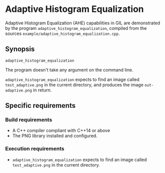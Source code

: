 # Adaptive Histogram Equalization

Adaptive Histogram Equalization (AHE) capabilities in GIL are demonstrated by the program `adaptive_histogram_equalization`, compiled from the sources `example/adaptive_histogram_equalization.cpp`.

## Synopsis

`adaptive_histogram_equalization`

The program doesn't take any argument on the command line.

`adaptive_histogram_equalization` expects to find an image called `test_adaptive.png` in the current directory, and produces the image `out-adaptive.png` in return.

## Specific requirements

### Build requirements

- A C++ compiler compliant with C++14 or above
- The PNG library installed and configured.

### Execution requirements

- `adaptive_histogram_equalization` expects to find an image called `test_adaptive.png` in the current directory.

